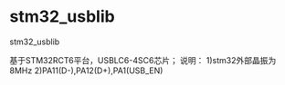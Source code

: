 # stm32_usblib
stm32_usblib

基于STM32RCT6平台，USBLC6-4SC6芯片；
说明：
1)stm32外部晶振为8MHz
2)PA11(D-),PA12(D+),PA1(USB_EN)

